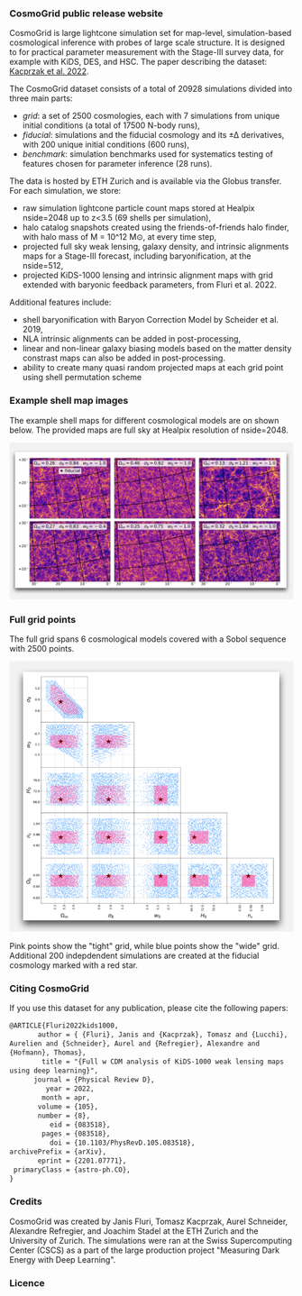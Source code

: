 ### CosmoGrid public release website

CosmoGrid is large lightcone simulation set for map-level, simulation-based cosmological inference with probes of large scale structure.
It is designed to for practical parameter measurement with the Stage-III survey data, for example with KiDS, DES, and HSC.
The paper describing the dataset: [Kacprzak et al. 2022](arxiv.org/).

The CosmoGrid dataset consists of a total of 20928 simulations divided into three main parts: 
- *grid*: a set of 2500 cosmologies, each with 7 simulations from unique initial conditions (a total of 17500 N-body runs), 
- *fiducial*: simulations and the fiducial cosmology and its ±∆ derivatives, with 200 unique initial conditions (600 runs),
- *benchmark*: simulation benchmarks used for systematics testing of features chosen for parameter inference (28 runs).

The data is hosted by ETH Zurich and is available via the Globus transfer. For each simulation, we store:

- raw simulation lightcone particle count maps stored at Healpix nside=2048 up to z<3.5 (69 shells per simulation),
- halo catalog snapshots created using the friends-of-friends halo finder, with halo mass of M = 10^12 M⊙, at every time step,
- projected full sky weak lensing, galaxy density, and intrinsic alignments maps for a Stage-III forecast, including baryonification, at the nside=512,
- projected KiDS-1000 lensing and intrinsic alignment maps with grid extended with baryonic feedback parameters, from Fluri et al. 2022.

Additional features include:
- shell baryonification with Baryon Correction Model by Scheider et al. 2019,
- NLA intrinsic alignments can be added in post-processing,
- linear and non-linear galaxy biasing models based on the matter density constrast maps can also be added in post-processing.
- ability to create many quasi random projected maps at each grid point using shell permutation scheme

### Example shell map images
The example shell maps for different cosmological models are on shown below. 
The provided maps are full sky at Healpix resolution of nside=2048.

<img src="/figures/cosmogrid_shells_shade.png" width="600" />

### Full grid points

The full grid spans 6 cosmological models covered with a Sobol sequence with 2500 points.

<img src="/figures/cosmogrid_points_shade.png" width="600" />

Pink points show the "tight" grid, while blue points show the "wide" grid.
Additional 200 indepdendent simulations are created at the fiducial cosmology marked with a red star.

### Citing CosmoGrid

If you use this dataset for any publication, please cite the following papers:

```
@ARTICLE{Fluri2022kids1000,
       author = { {Fluri}, Janis and {Kacprzak}, Tomasz and {Lucchi}, Aurelien and {Schneider}, Aurel and {Refregier}, Alexandre and {Hofmann}, Thomas},
        title = "{Full w CDM analysis of KiDS-1000 weak lensing maps using deep learning}",
      journal = {Physical Review D},
         year = 2022,
        month = apr,
       volume = {105},
       number = {8},
          eid = {083518},
        pages = {083518},
          doi = {10.1103/PhysRevD.105.083518},
archivePrefix = {arXiv},
       eprint = {2201.07771},
 primaryClass = {astro-ph.CO},
}
```
### Credits

CosmoGrid was created by Janis Fluri, Tomasz Kacprzak, Aurel Schneider, Alexandre Refregier, and Joachim Stadel at the ETH Zurich and the University of Zurich.
The simulations were ran at the Swiss Supercomputing Center (CSCS) as a part of the large production project "Measuring Dark Energy with Deep Learning".

### Licence

```

```
